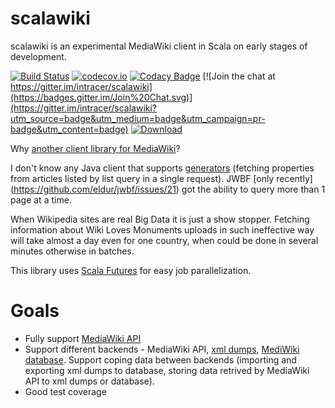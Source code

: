 # scalawiki
scalawiki is an experimental MediaWiki client in Scala on early stages of development.

[![Build Status](https://travis-ci.org/intracer/scalawiki.svg?branch=master)](https://travis-ci.org/intracer/scalawiki?branch=master)
[![codecov.io](http://codecov.io/github/intracer/scalawiki/coverage.svg?branch=master)](http://codecov.io/github/intracer/scalawiki?branch=master)
[![Codacy Badge](https://www.codacy.com/project/badge/83a1a032be754d0c81b87e9633988ae2)](https://www.codacy.com/public/intracer/scalawiki)
[![Join the chat at https://gitter.im/intracer/scalawiki](https://badges.gitter.im/Join%20Chat.svg)](https://gitter.im/intracer/scalawiki?utm_source=badge&utm_medium=badge&utm_campaign=pr-badge&utm_content=badge)
[ ![Download](https://api.bintray.com/packages/intracer/maven/scalawiki/images/download.svg) ](https://bintray.com/intracer/maven/scalawiki/_latestVersion)


Why [another client library for MediaWiki](https://www.mediawiki.org/wiki/API:Client_code)?

I don't know any Java client that supports [generators](https://www.mediawiki.org/wiki/API:Query#Generators) (fetching properties from articles listed by list query in a single request). JWBF [only recently] (https://github.com/eldur/jwbf/issues/21) got the ability to query more than 1 page at a time. 

When Wikipedia sites are real Big Data it is just a show stopper. Fetching information about Wiki Loves Monuments uploads in such ineffective way will take almost a day even for one country, when could be done in several minutes otherwise in batches.

This library uses [Scala Futures](http://docs.scala-lang.org/overviews/core/futures.html) for easy job parallelization.


# Goals
  * Fully support [MediaWiki API](https://www.mediawiki.org/wiki/API:Main_page)
  * Support different backends - MediaWiki API, [xml dumps](https://meta.wikimedia.org/wiki/Data_dumps), [MediWiki database](https://www.mediawiki.org/wiki/Manual:Database_layout). Support coping data between backends (importing and exporting xml dumps to database, storing data retrived by MediaWiki API to xml dumps or database).
  * Good test coverage
